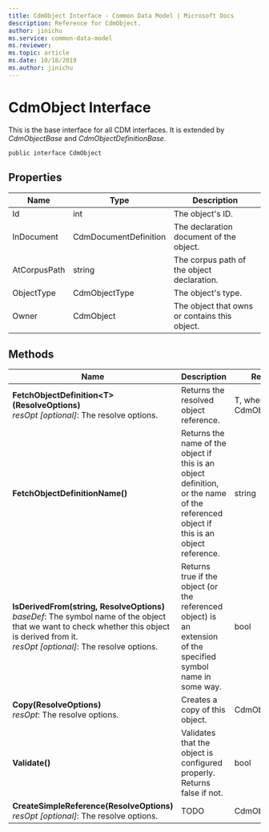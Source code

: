 ```yaml
---
title: CdmObject Interface - Common Data Model | Microsoft Docs
description: Reference for CdmObject.
author: jinichu
ms.service: common-data-model
ms.reviewer: 
ms.topic: article
ms.date: 10/18/2019
ms.author: jinichu
---
```


# CdmObject Interface

This is the base interface for all CDM interfaces. It is extended by *CdmObjectBase* and *CdmObjectDefinitionBase*.

```
public interface CdmObject
```

## Properties
|Name|Type|Description|
|---|---|---|
|Id|int|The object's ID.|
|InDocument|CdmDocumentDefinition|The declaration document of the object.|
|AtCorpusPath|string|The corpus path of the object declaration.|
|ObjectType|CdmObjectType|The object's type.|
|Owner|CdmObject|The object that owns or contains this object.|

## Methods
|Name|Description|Return Type|
|---|---|---|
|**FetchObjectDefinition\<T>(ResolveOptions)**<br/>*resOpt [optional]*: The resolve options.|Returns the resolved object reference.|T, where T : CdmObjectDefinition|
|**FetchObjectDefinitionName()**|Returns the name of the object if this is an object definition, or the name of the referenced object if this is an object reference.|string|
|**IsDerivedFrom(string, ResolveOptions)**<br/>*baseDef*: The symbol name of the object that we want to check whether this object is derived from it.<br/>*resOpt [optional]*: The resolve options.|Returns true if the object (or the referenced object) is an extension of the specified symbol name in some way.|bool|
|**Copy(ResolveOptions)**<br/>*resOpt*: The resolve options.|Creates a copy of this object.|CdmObject|
|**Validate()**|Validates that the object is configured properly. Returns false if not.|bool|
|**CreateSimpleReference(ResolveOptions)**<br/>*resOpt [optional]*: The resolve options.|TODO|CdmObjectReference|

